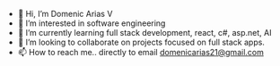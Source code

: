 - 👋 Hi, I’m Domenic Arias V
- 👀 I’m interested in software engineering 
- 🌱 I’m currently learning full stack development, react, c#, asp.net, AI 
- 💞️ I’m looking to collaborate on projects focused on full stack apps.
- 📫 How to reach me.. directly to email domenicarias21@gmail.com 

<!---
domenic21/domenic21 is a ✨ special ✨ repository because its `README.md` (this file) appears on your GitHub profile.
You can click the Preview link to take a look at your changes.
--->
